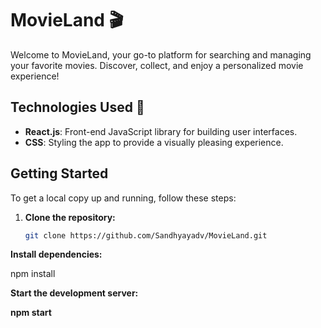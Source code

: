 # MovieLand 🎬 

Welcome to MovieLand, your go-to platform for searching and managing your favorite movies. Discover, collect, and enjoy a personalized movie experience!

## Technologies Used 🚀 

- **React.js**: Front-end JavaScript library for building user interfaces.
- **CSS**: Styling the app to provide a visually pleasing experience.

##  Getting Started

To get a local copy up and running, follow these steps:

1. **Clone the repository:**

   ```bash
   git clone https://github.com/Sandhyayadv/MovieLand.git
<b>Install dependencies:</b>

npm install

<b>Start the development server:<b>

npm start
